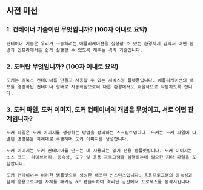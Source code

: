 ## 사전 미션
### 1. 컨테이너 기술이란 무엇입니까? (100자 이내로 요약)

    컨테이너 기술은 우리가 구동하려는 애플리케이션을 실행할 수 있는 환경까지 감싸서 어떤 환경과 인프라에서든 쉽게 실행할 수 있도록 해주는 격리 기술입니다.

### 2. 도커란 무엇입니까? (100자 이내로 요약)

    도커는 리눅스 컨테이너를 만들고 사용할 수 있는 서비스형 플랫폼입니다. 애플리케이션의 배포를 경량화된 컨테이너 형태로 자동화함으로써 다른 환경에서도 효율적으로 작동하도록 합니다.

### 3. 도커 파일, 도커 이미지, 도커 컨테이너의 개념은 무엇이고, 서로 어떤 관계입니까?

    도커 파일은 도커 이미지를 생성하는 방법을 정의하는 스크립트입니다. 도커는 도커 파일에 나열된 명령문을 차례대로 수행하며 도커 이미지를 생성합니다.
    
    도커 이미지는 도커 컨테이너를 만드는 데 사용되는 읽기 전용 템플릿입니다. 도커 이미지는 소스 코드, 라이브러리, 종속성, 도구 및 응용 프로그램을 실행하는데 필요한 기타 파일을 포함합니다.
    
    도커 컨테이너는 이러한 템플릿으로 생성한 배포된 인스턴스입니다. 응용프로그램의 종속성과 함께 응용프로그램 자체를 패키징 or 캡슐화하여 격리된 공간에서 프로세스를 동작시킵니다.
